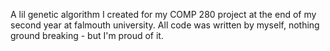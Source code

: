 A lil genetic algorithm I created for my COMP 280 project at the end of my second year at falmouth university. All code was written by myself, nothing ground breaking - but I'm proud of it.
